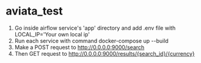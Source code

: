 # aviata_test

1. Go inside airflow service's 'app' directory and add .env file with LOCAL_IP='Your own local ip'
2. Run each service with command docker-compose up --build
3. Make a POST request to http://0.0.0.0:9000/search
4. Then GET request to http://0.0.0.0:9000/results/{search_id}/{currency} 